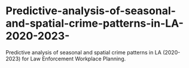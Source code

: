 # Predictive-analysis-of-seasonal-and-spatial-crime-patterns-in-LA-2020-2023-
Predictive analysis of seasonal and spatial crime patterns in LA (2020-2023) for Law Enforcement Workplace Planning.
